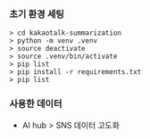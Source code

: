 ### 초기 환경 세팅
```
> cd kakaotalk-summarization
> python -m venv .venv
> source deactivate
> source .venv/bin/activate
> pip list
> pip install -r requirements.txt
> pip list
```

### 사용한 데이터
- AI hub > SNS 데이터 고도화
